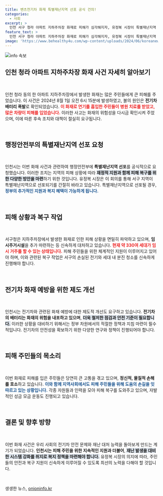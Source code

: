 ```yaml
---
title: 벤츠전기차 화재 특별재난지역 선포 공식 건의!
categories:
  - 사회
excerpt: >
  인천 서구 청라 아파트 지하주차장 화재로 피해가 심각해지자, 유정복 시장이 특별재난지역 선포를 요청했습니다. 행정안전부의 지원으로 피해 주민들의 빠른 회복이 기대되며, 추가 임시주거시설도 마련됩니다.
feature_text: >
  인천 서구 청라 아파트 지하주차장 화재로 피해가 심각해지자, 유정복 시장이 특별재난지역 선포를 요청했습니다. 행정안전부의 지원으로 피해 주민들의 빠른 회복이 기대되며, 추가 임시주거시설도 마련됩니다.
image: 'https://www.behealthy4u.com/wp-content/uploads/2024/06/koreanews.jpg'
---
```


<p><img src="https://www.behealthy4u.com/wp-content/uploads/2024/06/koreanews.jpg" alt="info 속보" /></p>

<h2 data-ke-size="size26">인천 청라 아파트 지하주차장 화재 사건 자세히 알아보기</h2>

<p data-ke-size="size16">&nbsp;</p>

<p>인천 청라 동의 한 아파트 지하주차장에서 발생한 화재는 많은 주민들에게 큰 피해를 주었습니다. 이 사건은 2024년 8월 1일 오전 6시 15분에 발생하였고, 불의 원인은 <b>전기차 배터리 폭발</b>로 확인되었습니다. <b><span style="color: #ee2323;">이 화재로 연기를 흡입한 주민들이 병원 치료를 받았고, 많은 차량이 피해를 입었습니다.</span></b> 이러한 사고는 화재의 위험성을 다시금 확인시켜 주었으며, 이에 따른 후속 조치와 대책이 절실히 요구됩니다.</p>

<p data-ke-size="size16">&nbsp;</p>

<h2 data-ke-size="size26">행정안전부의 특별재난지역 선포 요청</h2>

<p data-ke-size="size16">&nbsp;</p>

<p>인천시는 이번 화재 사건과 관련하여 행정안전부에 <b>특별재난지역 선포</b>를 공식적으로 요청했습니다. 이러한 조치는 지역의 피해 상황에 따라 <b><span style="background-color: #21538527;">재정적 지원과 함께 피해 복구를 위한 다양한 방안을 마련</span></b>하기 위한 것입니다. 유정복 시장은 이 회의를 통해 서구 지역이 특별재난지역으로 선포되기를 간절히 바라고 있습니다. 특별재난지역으로 선포될 경우, <b><span style="color: #1a5490;">정부의 추가적인 지원과 복지 혜택이 가능하게 됩니다.</span></b> </p>

<p data-ke-size="size16">&nbsp;</p>

<h2 data-ke-size="size26">피해 상황과 복구 작업</h2>

<p data-ke-size="size16">&nbsp;</p>

<p>서구청은 지하주차장에서 발생한 화재로 인한 피해 상황을 면밀히 파악하고 있으며, <b>임시주거시설</b>을 추가 마련하는 등 신속하게 대처하고 있습니다. <b><span style="color: #ee2323;">현재 약 330여 세대가 임시 거주를 할 수 있는 상태입니다.</span></b> 피해 주민들을 위한 체계적인 지원이 이루어지고 있어야 하며, 이와 관련된 복구 작업은 서구의 손실된 전기와 세대 내 분진 청소를 신속하게 진행해야 합니다.</p>

<p data-ke-size="size16">&nbsp;</p>

<h2 data-ke-size="size26">전기차 화재 예방을 위한 제도 개선</h2>

<p data-ke-size="size16">&nbsp;</p>

<p>인천시는 전기차와 관련된 화재 예방에 대한 제도적 개선도 요구하고 있습니다. <b>전기차의 배터리는 화재의 위험을 내포하고 있으며</b>, <b><span style="background-color: #21538527;">더욱 철저한 점검과 안전 기준이 필요합니다.</span></b> 이러한 상황을 대비하기 위해서는 정부 차원에서의 적절한 정책과 지침 마련이 필수적입니다. 전기차의 안전성을 확보하기 위한 다양한 연구와 정책이 진행되어야 합니다.</p>

<p data-ke-size="size16">&nbsp;</p>

<h2 data-ke-size="size26">피해 주민들의 목소리</h2>

<p data-ke-size="size16">&nbsp;</p>

<p>이번 화재로 피해를 입은 주민들은 당연히 큰 고통을 겪고 있으며, <b>정신적, 물질적 손해를 호소</b>하고 있습니다. <b><span style="color: #1a5490;">이와 함께 지역사회에서도 피해 주민들을 위해 도움의 손길을 잇따르고 있는 상황입니다.</span></b> 각종 자원들과 인력을 모아 피해 복구를 도와주고 있으며, 자발적인 성금 모금 운동도 진행되고 있습니다. </p>

<p data-ke-size="size16">&nbsp;</p>

<h2 data-ke-size="size26">결론 및 향후 방향</h2>

<p data-ke-size="size16">&nbsp;</p>

<p>이번 화재 사건은 우리 사회의 전기차 안전 문제와 재난 대처 능력을 돌아보게 만드는 계기가 되었습니다. <b>인천시는 피해 주민을 위한 지속적인 지원과 더불어</b>, <b><span style="background-color: #21538527;">재난 발생을 대비한 시스템 강화를 취지로 복지 정책을 마련해야 합니다.</span></b> 유정복 시장의 의지에 따라, 주민들의 안전과 복구 지원이 신속하게 이루어질 수 있도록 최선의 노력을 다해야 할 것입니다.</p>

<p data-ke-size="size16">&nbsp;</p>
생생한 뉴스, <a href="https://onioninfo.kr" rel="dofollow">onioninfo.kr</a>


